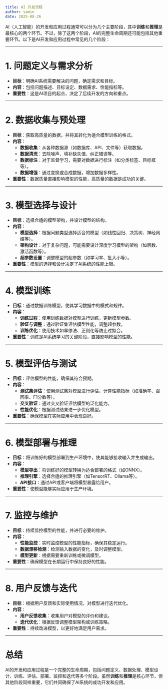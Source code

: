 ```yaml
title: AI 开发流程
author: samin
date: 2025-08-26
```

AI（人工智能）的开发和应用过程通常可以分为几个主要阶段，其中**训练**和**推理**是最核心的两个环节。不过，除了这两个阶段，AI的完整生命周期还可能包括其他重要环节。以下是AI开发和应用过程中常见的几个阶段：

---

# 1. **问题定义与需求分析**
- **目标**：明确AI系统需要解决的问题，确定需求和目标。
- **内容**：包括问题描述、目标设定、数据需求、性能指标等。
- **重要性**：这是AI项目的起点，决定了后续开发的方向和重点。

---

# 2. **数据收集与预处理**
- **目标**：获取高质量的数据，并将其转化为适合模型训练的格式。
- **内容**：
    - **数据收集**：从各种数据源（如数据库、API、文件等）获取数据。
    - **数据清洗**：去除噪声、填补缺失值、纠正错误等。
    - **数据标注**：对于监督学习，需要对数据进行标注（如分类标签、目标框等）。
    - **数据增强**：通过变换或合成数据，增加数据多样性。
- **重要性**：数据质量直接影响模型的性能，高质量的数据是成功的关键。

---

# 3. **模型选择与设计**
- **目标**：选择合适的模型架构，并设计模型的结构。
- **内容**：
    - **模型选择**：根据问题类型选择适合的模型（如线性回归、决策树、神经网络等）。
    - **架构设计**：对于复杂问题，可能需要设计深度学习模型的架构（如层数、激活函数等）。
    - **超参数设置**：调整模型的超参数（如学习率、批大小等）。
- **重要性**：模型的选择和设计决定了AI系统的性能上限。

---

# 4. **模型训练**
- **目标**：通过数据训练模型，使其学习数据中的模式和规律。
- **内容**：
    - **训练过程**：使用训练数据对模型进行训练，更新模型参数。
    - **验证与调整**：通过验证集评估模型性能，调整超参数。
    - **训练优化**：使用技术如早停法、正则化等防止过拟合。
- **重要性**：训练是AI系统学习的关键阶段，直接影响模型的性能。

---

# 5. **模型评估与测试**
- **目标**：评估模型的性能，确保其符合预期。
- **内容**：
    - **测试集评估**：使用测试集对模型进行评估，计算性能指标（如准确率、召回率、F1分数等）。
    - **交叉验证**：通过交叉验证评估模型的泛化能力。
    - **性能优化**：根据测试结果进一步优化模型。
- **重要性**：确保模型在实际应用中表现良好。

---

# 6. **模型部署与推理**
- **目标**：将训练好的模型部署到生产环境中，使其能够接收输入并生成输出。
- **内容**：
    - **模型导出**：将训练好的模型转换为适合部署的格式（如ONNX）。
    - **推理引擎**：选择合适的推理引擎（如TensorRT、Ollama等）。
    - **API接口**：通过API或客户端将模型暴露给用户。
- **重要性**：使模型能够实际应用于生产环境。

---

# 7. **监控与维护**
- **目标**：持续监控模型的性能，并进行必要的维护。
- **内容**：
    - **性能监控**：实时监控模型的性能指标，确保其稳定运行。
    - **数据漂移检测**：检测输入数据的变化，及时调整模型。
    - **模型更新**：根据需要重新训练或微调模型。
- **重要性**：确保模型在长期运行中保持良好的性能。

---

# 8. **用户反馈与迭代**
- **目标**：根据用户反馈和实际使用情况，对模型进行迭代优化。
- **内容**：
    - **用户反馈收集**：收集用户对模型的评价和建议。
    - **迭代优化**：根据反馈调整模型架构或训练策略。
- **重要性**：持续改进模型，以更好地满足用户需求。

---

# 总结
AI的开发和应用过程是一个完整的生命周期，包括问题定义、数据处理、模型设计、训练、评估、部署、监控和迭代等多个阶段。虽然**训练**和**推理**是核心环节，但其他阶段同样重要，它们共同确保了AI系统的成功开发和应用。